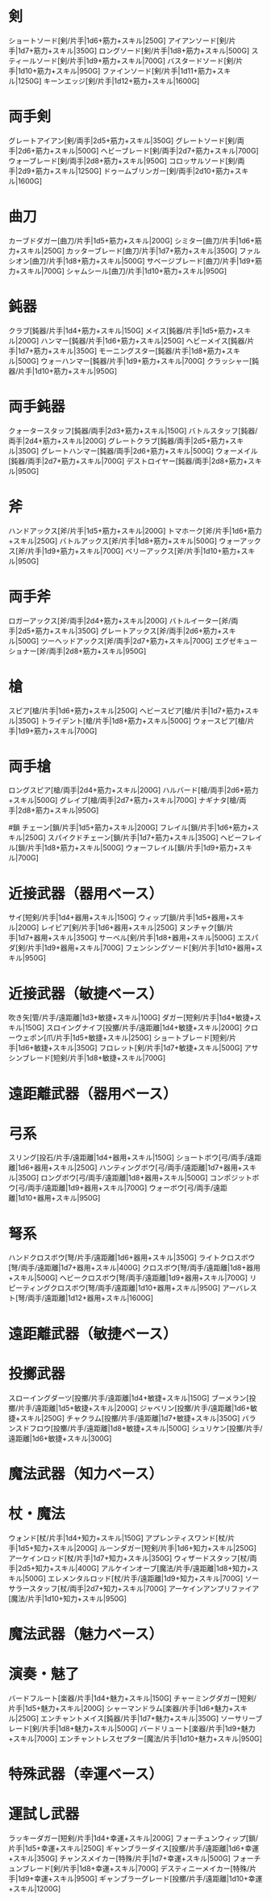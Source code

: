 # 剣
ショートソード[剣/片手|1d6+筋力+スキル|250G]
アイアンソード[剣/片手|1d7+筋力+スキル|350G]
ロングソード[剣/片手|1d8+筋力+スキル|500G]
スティールソード[剣/片手|1d9+筋力+スキル|700G]
バスタードソード[剣/片手|1d10+筋力+スキル|950G]
ファインソード[剣/片手|1d11+筋力+スキル|1250G]
キーンエッジ[剣/片手|1d12+筋力+スキル|1600G]

# 両手剣
グレートアイアン[剣/両手|2d5+筋力+スキル|350G]
グレートソード[剣/両手|2d6+筋力+スキル|500G]
ヘビーブレード[剣/両手|2d7+筋力+スキル|700G]
ウォーブレード[剣/両手|2d8+筋力+スキル|950G]
コロッサルソード[剣/両手|2d9+筋力+スキル|1250G]
ドゥームブリンガー[剣/両手|2d10+筋力+スキル|1600G]

# 曲刀
カーブドダガー[曲刀/片手|1d5+筋力+スキル|200G]
シミター[曲刀/片手|1d6+筋力+スキル|250G]
カッターブレード[曲刀/片手|1d7+筋力+スキル|350G]
ファルシオン[曲刀/片手|1d8+筋力+スキル|500G]
サベージブレード[曲刀/片手|1d9+筋力+スキル|700G]
シャムシール[曲刀/片手|1d10+筋力+スキル|950G]

# 鈍器
クラブ[鈍器/片手|1d4+筋力+スキル|150G]
メイス[鈍器/片手|1d5+筋力+スキル|200G]
ハンマー[鈍器/片手|1d6+筋力+スキル|250G]
ヘビーメイス[鈍器/片手|1d7+筋力+スキル|350G]
モーニングスター[鈍器/片手|1d8+筋力+スキル|500G]
ウォーハンマー[鈍器/片手|1d9+筋力+スキル|700G]
クラッシャー[鈍器/片手|1d10+筋力+スキル|950G]

# 両手鈍器
クォータースタッフ[鈍器/両手|2d3+筋力+スキル|150G]
バトルスタッフ[鈍器/両手|2d4+筋力+スキル|200G]
グレートクラブ[鈍器/両手|2d5+筋力+スキル|350G]
グレートハンマー[鈍器/両手|2d6+筋力+スキル|500G]
ウォーメイル[鈍器/両手|2d7+筋力+スキル|700G]
デストロイヤー[鈍器/両手|2d8+筋力+スキル|950G]

# 斧
ハンドアックス[斧/片手|1d5+筋力+スキル|200G]
トマホーク[斧/片手|1d6+筋力+スキル|250G]
バトルアックス[斧/片手|1d8+筋力+スキル|500G]
ウォーアックス[斧/片手|1d9+筋力+スキル|700G]
ベリーアックス[斧/片手|1d10+筋力+スキル|950G]

# 両手斧
ロガーアックス[斧/両手|2d4+筋力+スキル|200G]
バトルイーター[斧/両手|2d5+筋力+スキル|350G]
グレートアックス[斧/両手|2d6+筋力+スキル|500G]
ツーヘッドアックス[斧/両手|2d7+筋力+スキル|700G]
エグゼキューショナー[斧/両手|2d8+筋力+スキル|950G]

# 槍
スピア[槍/片手|1d6+筋力+スキル|250G]
ヘビースピア[槍/片手|1d7+筋力+スキル|350G]
トライデント[槍/片手|1d8+筋力+スキル|500G]
ウォースピア[槍/片手|1d9+筋力+スキル|700G]

# 両手槍
ロングスピア[槍/両手|2d4+筋力+スキル|200G]
ハルバード[槍/両手|2d6+筋力+スキル|500G]
グレイブ[槍/両手|2d7+筋力+スキル|700G]
ナギナタ[槍/両手|2d8+筋力+スキル|950G]

#鎖
チェーン[鎖/片手|1d5+筋力+スキル|200G]
フレイル[鎖/片手|1d6+筋力+スキル|250G]
スパイクドチェーン[鎖/片手|1d7+筋力+スキル|350G]
ヘビーフレイル[鎖/片手|1d8+筋力+スキル|500G]
ウォーフレイル[鎖/片手|1d9+筋力+スキル|700G]

# 近接武器（器用ベース）
サイ[短剣/片手|1d4+器用+スキル|150G]
ウィップ[鎖/片手|1d5+器用+スキル|200G]
レイピア[剣/片手|1d6+器用+スキル|250G]
ヌンチャク[鎖/片手|1d7+器用+スキル|350G]
サーベル[剣/片手|1d8+器用+スキル|500G]
エスパダ[剣/片手|1d9+器用+スキル|700G]
フェンシングソード[剣/片手|1d10+器用+スキル|950G]

# 近接武器（敏捷ベース）
吹き矢[管/片手/遠距離|1d3+敏捷+スキル|100G]
ダガー[短剣/片手|1d4+敏捷+スキル|150G]
スロイングナイフ[投擲/片手/遠距離|1d4+敏捷+スキル|200G]
クローウェポン[爪/片手|1d5+敏捷+スキル|250G]
ショートブレード[短剣/片手|1d6+敏捷+スキル|350G]
フロレット[剣/片手|1d7+敏捷+スキル|500G]
アサシンブレード[短剣/片手|1d8+敏捷+スキル|700G]

# 遠距離武器（器用ベース）
# 弓系
スリング[投石/片手/遠距離|1d4+器用+スキル|150G]
ショートボウ[弓/両手/遠距離|1d6+器用+スキル|250G]
ハンティングボウ[弓/両手/遠距離|1d7+器用+スキル|350G]
ロングボウ[弓/両手/遠距離|1d8+器用+スキル|500G]
コンポジットボウ[弓/両手/遠距離|1d9+器用+スキル|700G]
ウォーボウ[弓/両手/遠距離|1d10+器用+スキル|950G]

# 弩系
ハンドクロスボウ[弩/片手/遠距離|1d6+器用+スキル|350G]
ライトクロスボウ[弩/両手/遠距離|1d7+器用+スキル|400G]
クロスボウ[弩/両手/遠距離|1d8+器用+スキル|500G]
ヘビークロスボウ[弩/両手/遠距離|1d9+器用+スキル|700G]
リピーティングクロスボウ[弩/両手/遠距離|1d10+器用+スキル|950G]
アーバレスト[弩/両手/遠距離|1d12+器用+スキル|1600G]

# 遠距離武器（敏捷ベース）
# 投擲武器
スローイングダーツ[投擲/片手/遠距離|1d4+敏捷+スキル|150G]
ブーメラン[投擲/片手/遠距離|1d5+敏捷+スキル|200G]
ジャベリン[投擲/片手/遠距離|1d6+敏捷+スキル|250G]
チャクラム[投擲/片手/遠距離|1d7+敏捷+スキル|350G]
バランスドフロウ[投擲/片手/遠距離|1d8+敏捷+スキル|500G]
シュリケン[投擲/片手/遠距離|1d6+敏捷+スキル|300G]

# 魔法武器（知力ベース）
# 杖・魔法
ウォンド[杖/片手|1d4+知力+スキル|150G]
アプレンティスワンド[杖/片手|1d5+知力+スキル|200G]
ルーンダガー[短剣/片手|1d6+知力+スキル|250G]
アーケインロッド[杖/片手|1d7+知力+スキル|350G]
ウィザードスタッフ[杖/両手|2d5+知力+スキル|400G]
アルケインオーブ[魔法/片手/遠距離|1d8+知力+スキル|500G]
エレメンタルロッド[杖/片手/遠距離|1d9+知力+スキル|700G]
ソーサラースタッフ[杖/両手|2d7+知力+スキル|700G]
アーケインアンプリファイア[魔法/片手|1d10+知力+スキル|950G]

# 魔法武器（魅力ベース）
# 演奏・魅了
バードフルート[楽器/片手|1d4+魅力+スキル|150G]
チャーミングダガー[短剣/片手|1d5+魅力+スキル|200G]
シャーマンドラム[楽器/片手|1d6+魅力+スキル|250G]
エンチャントメイス[鈍器/片手|1d7+魅力+スキル|350G]
ソーサリーブレード[剣/片手|1d8+魅力+スキル|500G]
バードリュート[楽器/片手|1d9+魅力+スキル|700G]
エンチャントレスセプター[魔法/片手|1d10+魅力+スキル|950G]

# 特殊武器（幸運ベース）
# 運試し武器
ラッキーダガー[短剣/片手|1d4+幸運+スキル|200G]
フォーチュンウィップ[鎖/片手|1d5+幸運+スキル|250G]
ギャンブラーダイス[投擲/片手/遠距離|1d6+幸運+スキル|350G]
チャンスメイカー[特殊/片手|1d7+幸運+スキル|500G]
フォーチュンブレード[剣/片手|1d8+幸運+スキル|700G]
デスティニーメイカー[特殊/片手|1d9+幸運+スキル|950G]
ギャンブラーグレード[投擲/片手/遠距離|1d10+幸運+スキル|1200G]
